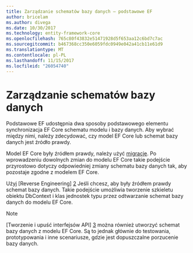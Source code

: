 ```yaml
---
title: Zarządzanie schematów bazy danych — podstawowe EF
author: bricelam
ms.author: divega
ms.date: 10/30/2017
ms.technology: entity-framework-core
ms.openlocfilehash: 765c80f43832e51471928d5f653aa12c6bd7c7ac
ms.sourcegitcommit: b467368cc350e6059fdc0949e042a41cb11e61d9
ms.translationtype: MT
ms.contentlocale: pl-PL
ms.lasthandoff: 11/15/2017
ms.locfileid: "26054740"
---
```

# <a name="managing-database-schemas"></a>Zarządzanie schematów bazy danych
Podstawowe EF udostępnia dwa sposoby podstawowego elementu synchronizacja EF Core schematu modelu i bazy danych. Aby wybrać między nimi, należy zdecydować, czy model EF Core lub schemat bazy danych jest źródło prawdy.

Model EF Core były źródłem prawdy, należy użyć [migracje][1]. Po wprowadzeniu dowolnych zmian do modelu EF Core takie podejście przyrostowo dotyczy odpowiedniej zmiany schematu bazy danych tak, aby pozostaje zgodne z modelem EF Core.

Użyj [Reverse Engineering] [ 2] Jeśli chcesz, aby były źródłem prawdy schemat bazy danych. Takie podejście umożliwia tworzenie szkieletu obiektu DbContext i klas jednostek typu przez odtwarzanie schemat bazy danych do modelu EF Core.

> [!NOTE]
> [Tworzenie i upuść interfejsów API] [ 3] można również utworzyć schemat bazy danych z modelu EF Core. Są to jednak głównie do testowania, prototypowania i inne scenariusze, gdzie jest dopuszczalne porzucenie bazy danych.


  [1]: migrations/index.md
  [2]: scaffolding.md
  [3]: ensure-created.md
